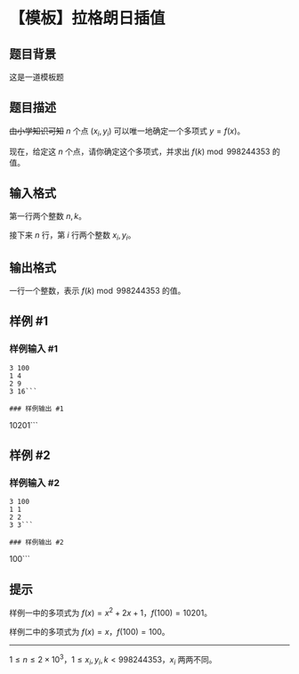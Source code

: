 # 【模板】拉格朗日插值

## 题目背景

这是一道模板题

## 题目描述

~~由小学知识可知~~ $n$ 个点 $(x_i,y_i)$ 可以唯一地确定一个多项式 $y = f(x)$。

现在，给定这 $n$ 个点，请你确定这个多项式，并求出 $f(k) \bmod 998244353$ 的值。

## 输入格式

第一行两个整数 $n,k$。

接下来 $n$ 行，第 $i$ 行两个整数 $x_i,y_i$。

## 输出格式

一行一个整数，表示 $f(k) \bmod 998244353$ 的值。

## 样例 #1

### 样例输入 #1
```
3 100
1 4
2 9
3 16```

### 样例输出 #1

```
10201```

## 样例 #2

### 样例输入 #2
```
3 100
1 1
2 2
3 3```

### 样例输出 #2

```
100```

## 提示

样例一中的多项式为 $f(x)=x^2+2x+1$，$f(100) = 10201$。

样例二中的多项式为 $f(x)=x$，$f(100) = 100$。

---

$1 \le n \leq 2\times 10^3$，$1 \le x_i,y_i,k < 998244353$，$x_i$ 两两不同。
